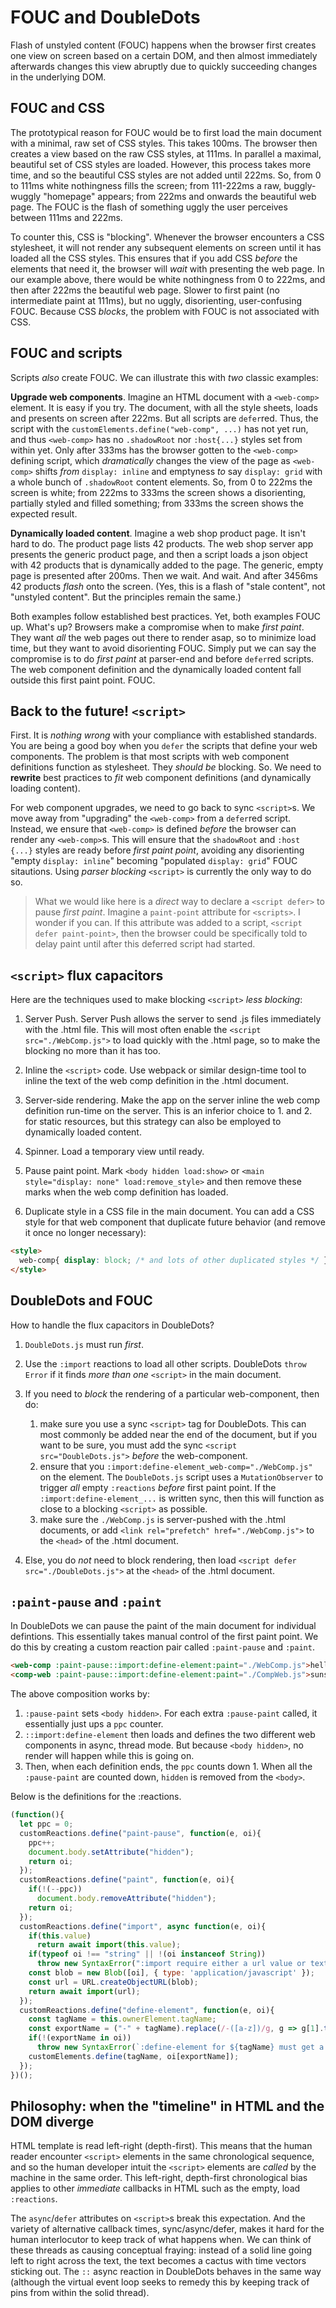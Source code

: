 # FOUC and DoubleDots

Flash of unstyled content (FOUC) happens when the browser first creates one view on screen based on a certain DOM, and then almost immediately afterwards changes this view abruptly due to quickly succeeding changes in the underlying DOM.

## FOUC and CSS

The prototypical reason for FOUC would be to first load the main document with a minimal, raw set of CSS styles. This takes 100ms. The browser then creates a view based on the raw CSS styles, at 111ms. In parallel a maximal, beautiful set of CSS styles are loaded. However, this process takes more time, and so the beautiful CSS styles are not added until 222ms. So, from 0 to 111ms white nothingness fills the screen; from 111-222ms a raw, buggly-wuggly "homepage" appears; from 222ms and onwards the beautiful web page. The FOUC is the flash of something uggly the user perceives between 111ms and 222ms.

To counter this, CSS is "blocking". Whenever the browser encounters a CSS stylesheet, it will not render any subsequent elements on screen until it has loaded all the CSS styles. This ensures that if you add CSS *before* the elements that need it, the browser will *wait* with presenting the web page. In our example above, there would be white nothingness from 0 to 222ms, and then after 222ms the beautiful web page. Slower to first paint (no intermediate paint at 111ms), but no uggly, disorienting, user-confusing FOUC. Because CSS *blocks*, the problem with FOUC is not associated with CSS.

## FOUC and scripts

Scripts *also* create FOUC. We can illustrate this with *two* classic examples:

**Upgrade web components**. Imagine an HTML document with a `<web-comp>` element. It is easy if you try. The document, with all the style sheets, loads and presents on screen after 222ms. But all scripts are `defer`red. Thus, the script with the `customElements.define("web-comp", ...)` has not yet run, and thus `<web-comp>` has no `.shadowRoot` nor `:host{...}` styles set from within yet. Only after 333ms has the browser gotten to the `<web-comp>` defining script, which *dramatically* changes the view of the page as `<web-comp>` shifts *from* `display: inline` and emptyness *to* say `display: grid` with a whole bunch of `.shadowRoot` content elements. So, from 0 to 222ms the screen is white; from 222ms to 333ms the screen shows a disorienting, partially styled and filled something; from 333ms the screen shows the expected result.

**Dynamically loaded content**. Imagine a web shop product page. It isn't hard to do. The product page lists 42 products. The web shop server app presents the generic product page, and then a script loads a json object with 42 products that is dynamically added to the page. The generic, empty page is presented after 200ms. Then we wait. And wait. And after 3456ms 42 products *flash* onto the screen. (Yes, this is a flash of "stale content", not "unstyled content". But the principles remain the same.)

Both examples follow established best practices. Yet, both examples FOUC up. What's up? Browsers make a compromise when to make *first paint*. They want *all* the web pages out there to render asap, so to minimize load time, but they want to avoid disorienting FOUC. Simply put we can say the compromise is to do *first paint* at parser-end and before `defer`red scripts. The web component definition and the dynamically loaded content fall outside this first paint point. FOUC.

## Back to the future! `<script>` 

First. It is *nothing wrong* with your compliance with established standards. You are being a good boy when you `defer` the scripts that define your web components. The problem is that most scripts with web component definitions function as stylesheet. They *should be* blocking. So. We need to **rewrite** best practices to *fit* web component definitions (and dynamically loading content).

For web component upgrades, we need to go back to sync `<script>`s. We move away from "upgrading" the `<web-comp>` from a `defer`red script. Instead, we ensure that `<web-comp>` is defined *before* the browser can render any `<web-comp>`s. This will ensure that the `shadowRoot` and `:host {...}` styles are ready before *first paint point*, avoiding any disorienting "empty `display: inline`" becoming "populated `display: grid`" FOUC sitautions. Using *parser blocking* `<script>` is currently the only way to do so.
 
> What we would like here is a *direct* way to declare a `<script defer>` to pause *first paint*. Imagine a `paint-point` attribute for `<scripts>`. I wonder if you can. If this attribute was added to a script, `<script defer paint-point>`, then the browser could be specifically told to delay paint until after this deferred script had started.

## `<script>` flux capacitors

Here are the techniques used to make blocking `<script>` *less blocking*:

1. Server Push. Server Push allows the server to send .js files immediately with the .html file. This will most often enable the `<script src="./WebComp.js">` to load quickly with the .html page, so to make the blocking no more than it has too.

2. Inline the `<script>` code. Use webpack or similar design-time tool to inline the text of the web comp definition in the .html document.

3. Server-side rendering. Make the app on the server inline the web comp definition run-time on the server. This is an inferior choice to 1. and 2. for static resources, but this strategy can also be employed to dynamically loaded content.

4. Spinner. Load a temporary view until ready. 

5. Pause paint point. Mark `<body hidden load:show>` or `<main style="display: none" load:remove_style>` and then remove these marks when the web comp definition has loaded.

6. Duplicate style in a CSS file in the main document. You can add a CSS style for that web component that duplicate future behavior (and remove it once no longer necessary):

```html
<style>
  web-comp{ display: block; /* and lots of other duplicated styles */ }
</style>
```

## DoubleDots and FOUC

How to handle the flux capacitors in DoubleDots?

1. `DoubleDots.js` must run *first*.

2. Use the `:import` reactions to load all other scripts. DoubleDots `throw Error` if it finds *more than one* `<script>` in the main document.

3. If you need to *block* the rendering of a particular web-component, then do:
   1. make sure you use a sync `<script>` tag for DoubleDots. This can most commonly be added near the end of the document, but if you want to be sure, you must add the sync `<script src="DoubleDots.js">` *before* the web-component.
   2. ensure that you `:import:define-element_web-comp="./WebComp.js"` on the element.  The `DoubleDots.js` script uses a `MutationObserver` to trigger *all* empty `:reactions` *before* first paint point. If the `:import:define-element_...` is written sync, then this will function as close to a blocking `<script>` as possible.
   3. make sure the `./WebComp.js` is server-pushed with the .html documents, or add `<link rel="prefetch" href="./WebComp.js">` to the `<head>` of the .html document.

4. Else, you do *not* need to block rendering, then load `<script defer src="./DoubleDots.js">` at the `<head>` of the .html document.

## `:paint-pause` and `:paint`

In DoubleDots we can pause the paint of the main document for individual defintions. This essentially takes manual control of the first paint point. We do this by creating a custom reaction pair called `:paint-pause` and `:paint`.

```html
<web-comp :paint-pause::import:define-element:paint="./WebComp.js">hello</web-comp>
<comp-web :paint-pause::import:define-element:paint="./CompWeb.js">sunshine</comp-web>
```

The above composition works by:
1. `:pause-paint` sets `<body hidden>`. For each extra `:pause-paint` called, it essentially just ups a `ppc` counter.
2. `::import:define-element` then loads and defines the two different web components in async, thread mode. But because `<body hidden>`, no render will happen while this is going on.
3. Then, when each definition ends, the `ppc` counts down 1. When all the `:pause-paint` are counted down, `hidden` is removed from the `<body>`.

Below is the definitions for the :reactions.

```js
(function(){
  let ppc = 0;
  customReactions.define("paint-pause", function(e, oi){
    ppc++;
    document.body.setAttribute("hidden");
    return oi;
  });
  customReactions.define("paint", function(e, oi){
    if(!(--ppc))
      document.body.removeAttribute("hidden");
    return oi;
  });
  customReactions.define("import", async function(e, oi){
    if(this.value)
      return await import(this.value);
    if(typeof oi !== "string" || !(oi instanceof String))
      throw new SyntaxError(":import require either a url value or text input")
    const blob = new Blob([oi], { type: 'application/javascript' });
    const url = URL.createObjectURL(blob);
    return await import(url);
  });
  customReactions.define("define-element", function(e, oi){
    const tagName = this.ownerElement.tagName;
    const exportName = ("-" + tagName).replace(/-([a-z])/g, g => g[1].toUpperCase());
    if(!(exportName in oi))
      throw new SyntaxError(`:define-element for ${tagName} must get a valid oi with module['${exportName}'].\nOtherwise, use :define-element_tagName_exportNameKebabCase`);
    customElements.define(tagName, oi[exportName]);
  });
})();
```

## Philosophy: when the "timeline" in HTML and the DOM diverge

HTML template is read left-right (depth-first). This means that the human reader encounter `<script>` elements in the same chronological sequence, and so the human developer intuit the `<script>` elements are *called* by the machine in the same order. This left-right, depth-first chronological bias applies to other *immediate* callbacks in HTML such as the empty, load `:reactions`.

The `async`/`defer` attributes on `<script>`s break this expectation. And the variety of alternative callback times, sync/async/defer, makes it hard for the human interlocutor to keep track of what happens when. We can think of these threads as causing conceptual fraying: instead of a solid line going left to right across the text, the text becomes a cactus with time vectors sticking out. The `::` async reaction in DoubleDots behaves in the same way (although the virtual event loop seeks to remedy this by keeping track of pins from within the solid thread).

